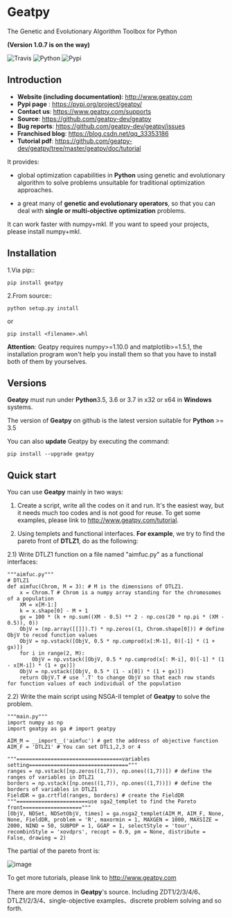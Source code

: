# **Geatpy** 
The Genetic and Evolutionary Algorithm Toolbox for Python

**(Version 1.0.7 is on the way)**

![Travis](https://travis-ci.org/geatpy-dev/geatpy.svg?branch=master)
![Python](https://img.shields.io/badge/python->=3.5-green.svg)
![Pypi](https://img.shields.io/badge/pypi-1.0.6-blue.svg)

## Introduction
* **Website (including documentation)**: http://www.geatpy.com
* **Pypi page** : https://pypi.org/project/geatpy/
* **Contact us**: https://www.geatpy.com/supports
* **Source**: https://github.com/geatpy-dev/geatpy
* **Bug reports**: https://github.com/geatpy-dev/geatpy/issues
* **Franchised blog**: https://blog.csdn.net/qq_33353186
* **Tutorial pdf**: https://github.com/geatpy-dev/geatpy/tree/master/geatpy/doc/tutorial

It provides:

* global optimization capabilities in **Python** using genetic and evolutionary algorithm to solve problems unsuitable for traditional optimization approaches.

* a great many of **genetic and evolutionary operators**, so that you can deal with **single or multi-objective optimization** problems.

It can work faster with numpy+mkl. If you want to speed your projects, please install numpy+mkl.

## Installation
1.Via pip::

    pip install geatpy

2.From source::

    python setup.py install

or

    pip install <filename>.whl

**Attention**: Geatpy requires numpy>=1.10.0 and matplotlib>=1.5.1, the installation program won't help you install them so that you have to install both of them by yourselves.

## Versions

**Geatpy** must run under **Python**3.5, 3.6 or 3.7 in x32 or x64 in **Windows** systems.

The version of **Geatpy** on github is the latest version suitable for **Python** >= 3.5

You can also **update** Geatpy by executing the command:

    pip install --upgrade geatpy

Quick start
-----------

You can use **Geatpy** mainly in two ways:

1. Create a script, write all the codes on it and run. It's the easiest way, but it needs much too codes and is not good for reuse. To get some examples, please link to http://www.geatpy.com/tutorial.

2. Using templets and functional interfaces. **For example**, we try to find the pareto front of **DTLZ1**, do as the following:

2.1) Write DTLZ1 function on a file named "aimfuc.py" as a functional interfaces:

    """aimfuc.py"""
    # DTLZ1
    def aimfuc(Chrom, M = 3): # M is the dimensions of DTLZ1.
        x = Chrom.T # Chrom is a numpy array standing for the chromosomes of a population
	    XM = x[M-1:]
	    k = x.shape[0] - M + 1
	    gx = 100 * (k + np.sum((XM - 0.5) ** 2 - np.cos(20 * np.pi * (XM - 0.5)), 0))
	    ObjV = (np.array([[]]).T) * np.zeros((1, Chrom.shape[0])) # define ObjV to recod function values
	    ObjV = np.vstack([ObjV, 0.5 * np.cumprod(x[:M-1], 0)[-1] * (1 + gx)])
	    for i in range(2, M):
	        ObjV = np.vstack([ObjV, 0.5 * np.cumprod(x[: M-i], 0)[-1] * (1 - x[M-i]) * (1 + gx)])
	    ObjV = np.vstack([ObjV, 0.5 * (1 - x[0]) * (1 + gx)])
	    return ObjV.T # use '.T' to change ObjV so that each row stands for function values of each individual of the population

2.2) Write the main script using NSGA-II templet of **Geatpy** to solve the problem.

    """main.py"""
    import numpy as np
    import geatpy as ga # import geatpy
    
    AIM_M = __import__('aimfuc') # get the address of objective function
    AIM_F = 'DTLZ1' # You can set DTL1,2,3 or 4
    
    """==================================variables setting================================"""
    ranges = np.vstack([np.zeros((1,7)), np.ones((1,7))]) # define the ranges of variables in DTLZ1
    borders = np.vstack([np.ones((1,7)), np.ones((1,7))]) # define the borders of variables in DTLZ1
    FieldDR = ga.crtfld(ranges, borders) # create the FieldDR
    """=======================use sga2_templet to find the Pareto front==================="""
    [ObjV, NDSet, NDSetObjV, times] = ga.nsga2_templet(AIM_M, AIM_F, None, None, FieldDR, problem = 'R', maxormin = 1, MAXGEN = 1000, MAXSIZE = 2000, NIND = 50, SUBPOP = 1, GGAP = 1, selectStyle = 'tour', recombinStyle = 'xovdprs', recopt = 0.9, pm = None, distribute = False, drawing = 2)

The partial of the pareto front is:

![image](https://github.com/geatpy-dev/geatpy/blob/master/geatpy/demo/DTLZ_demo/Pareto%20Front.png)

To get more tutorials, please link to http://www.geatpy.com

There are more demos in **Geatpy**'s source. Including ZDT1/2/3/4/6、 DTLZ1/2/3/4、single-objective examples、discrete problem solving and so forth.
